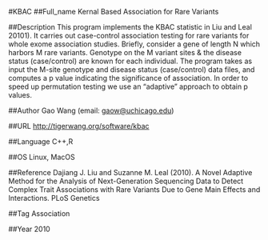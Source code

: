 #KBAC
##Full_name
 Kernal Based Association for Rare Variants

##Description
This program implements the KBAC statistic in Liu and Leal 20101). It carries out case-control association testing for rare variants for whole exome association studies. Briefly, consider a gene of length N which harbors M rare variants. Genotype on the M variant sites & the disease status (case/control) are known for each individual. The program takes as input the M-site genotype and disease status (case/control) data files, and computes a p value indicating the significance of association. In order to speed up permutation testing we use an “adaptive” approach to obtain p values.

##Author
Gao Wang (email: gaow@uchicago.edu)

##URL
http://tigerwang.org/software/kbac

##Language
C++,R

##OS
Linux, MacOS

##Reference
Dajiang J. Liu and Suzanne M. Leal (2010). A Novel Adaptive Method for the Analysis of Next-Generation Sequencing Data to Detect Complex Trait Associations with Rare Variants Due to Gene Main Effects and Interactions. PLoS Genetics

##Tag
Association

##Year
2010

